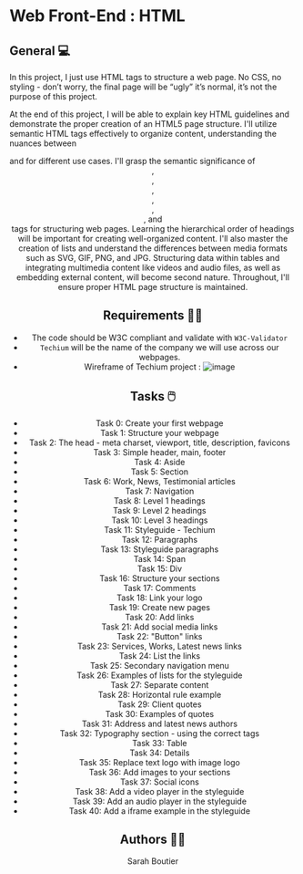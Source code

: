 # Web Front-End : HTML

## General 💻
In this project, I just use HTML tags to structure a web page. No CSS, no styling - don’t worry, the final page will be “ugly” it’s normal, it’s not the purpose of this project.

At the end of this project, I will be able to explain key HTML guidelines and demonstrate the proper creation of an HTML5 page structure. I'll utilize semantic HTML tags effectively to organize content, understanding the nuances between <div> and <span> for different use cases. I'll grasp the semantic significance of <header>, <main>, <footer>, <article>, <nav>, <section>, and <aside> tags for structuring web pages. Learning the hierarchical order of headings will be important for creating well-organized content. I'll also master the creation of lists and understand the differences between media formats such as SVG, GIF, PNG, and JPG. Structuring data within tables and integrating multimedia content like videos and audio files, as well as embedding external content, will become second nature. Throughout, I'll ensure proper HTML page structure is maintained.

## Requirements 💂‍♀️
- The code should be W3C compliant and validate with `W3C-Validator`
- `Techium` will be the name of the company we will use across our webpages.
- Wireframe of Techium project :
![image](https://github.com/savvyh/holbertonschool-web_front_end/assets/139894873/0e88515f-7668-4cf0-b716-d580d4fb2395)

## Tasks 🖱️
* Task 0: Create your first webpage
* Task 1: Structure your webpage
* Task 2: The head - meta charset, viewport, title, description, favicons
* Task 3: Simple header, main, footer
* Task 4: Aside
* Task 5: Section
* Task 6: Work, News, Testimonial articles
* Task 7: Navigation
* Task 8: Level 1 headings
* Task 9: Level 2 headings
* Task 10: Level 3 headings
* Task 11: Styleguide - Techium
* Task 12: Paragraphs
* Task 13: Styleguide paragraphs
* Task 14: Span
* Task 15: Div
* Task 16: Structure your sections
* Task 17: Comments
* Task 18: Link your logo
* Task 19: Create new pages
* Task 20: Add links
* Task 21: Add social media links
* Task 22: "Button" links
* Task 23: Services, Works, Latest news links
* Task 24: List the links
* Task 25: Secondary navigation menu
* Task 26: Examples of lists for the styleguide
* Task 27: Separate content
* Task 28: Horizontal rule example
* Task 29: Client quotes
* Task 30: Examples of quotes
* Task 31: Address and latest news authors
* Task 32: Typography section - using the correct tags
* Task 33: Table
* Task 34: Details
* Task 35: Replace text logo with image logo
* Task 36: Add images to your sections
* Task 37: Social icons
* Task 38: Add a video player in the styleguide
* Task 39: Add an audio player in the styleguide
* Task 40: Add a iframe example in the styleguide

## Authors 🧞‍♀️
Sarah Boutier
